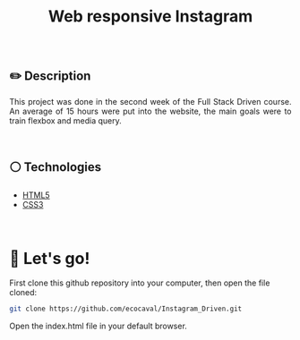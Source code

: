 # <p align = "center"> Web responsive Instagram</p>

</br>

## ✏️ Description
<p align="justify" >This project was done in the second week of the Full Stack Driven course. An average of 15 hours were put into the website, the main goals were to train flexbox and media query.  </p>

</br>

##  <p align = "left"> :white_circle: Technologies</p>

- [HTML5](https://reactjs.org/)
- [CSS3](https://www.w3.org/Style/CSS/)

</br>

# 🏁 Let's go!

First clone this github repository into your computer, then open the file cloned:

```bash
git clone https://github.com/ecocaval/Instagram_Driven.git
```
Open the index.html file in your default browser.
